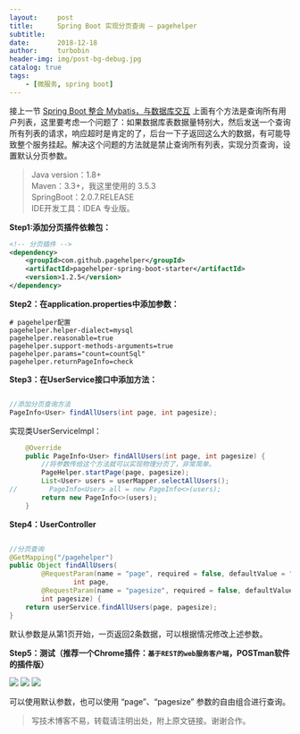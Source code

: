 ```yaml
---
layout:     post
title:      Spring Boot 实现分页查询 – pagehelper
subtitle:   
date:       2018-12-18
author:     turbobin
header-img: img/post-bg-debug.jpg
catalog: true
tags:
    - [微服务, spring boot]
---
```

接上一节 [Spring Boot 整合 Mybatis，与数据库交互]({{site.url}}/2018/12/17/springboot-with-mybatis/) 上面有个方法是查询所有用户列表，这里要考虑一个问题了：如果数据库表数据量特别大，然后发送一个查询所有列表的请求，响应超时是肯定的了，后台一下子返回这么大的数据，有可能导致整个服务挂起。解决这个问题的方法就是禁止查询所有列表，实现分页查询，设置默认分页参数。

>Java version：1.8+  
Maven：3.3+，我这里使用的 3.5.3  
SpringBoot：2.0.7.RELEASE  
IDE开发工具：IDEA 专业版。

**Step1:添加分页插件依赖包：**

```xml
<!-- 分页插件 -->
<dependency>
    <groupId>com.github.pagehelper</groupId>
    <artifactId>pagehelper-spring-boot-starter</artifactId>
    <version>1.2.5</version>
</dependency>
```

**Step2：在application.properties中添加参数：**

```
# pagehelper配置
pagehelper.helper-dialect=mysql
pagehelper.reasonable=true
pagehelper.support-methods-arguments=true
pagehelper.params="count=countSql"
pagehelper.returnPageInfo=check

```

**Step3：在UserService接口中添加方法：**

```java

//添加分页查询方法
PageInfo<User> findAllUsers(int page, int pagesize);

```
实现类UserServiceImpl：
```java
    @Override
    public PageInfo<User> findAllUsers(int page, int pagesize) {
        //将参数传给这个方法就可以实现物理分页了，非常简单。
        PageHelper.startPage(page, pagesize);
        List<User> users = userMapper.selectAllUsers();
//        PageInfo<User> all = new PageInfo<>(users);
        return new PageInfo<>(users);
    }

```

**Step4：UserController**

```java

//分页查询
@GetMapping("/pagehelper")
public Object findAllUsers(
        @RequestParam(name = "page", required = false, defaultValue = "1")
                int page,
        @RequestParam(name = "pagesize", required = false, defaultValue = "2")
        int pagesize) {
    return userService.findAllUsers(page, pagesize);
}

```
默认参数是从第1页开始，一页返回2条数据，可以根据情况修改上述参数。

**Step5：测试（推荐一个Chrome插件：`基于REST的web服务客户端`，POSTman软件的插件版）**

![]({{site.url}}/img/java/springboot-18.png)
![]({{site.url}}/img/java/springboot-19.png)
![]({{site.url}}/img/java/springboot-20.png)

可以使用默认参数，也可以使用 “page”、“pagesize” 参数的自由组合进行查询。


>写技术博客不易，转载请注明出处，附上原文链接。谢谢合作。